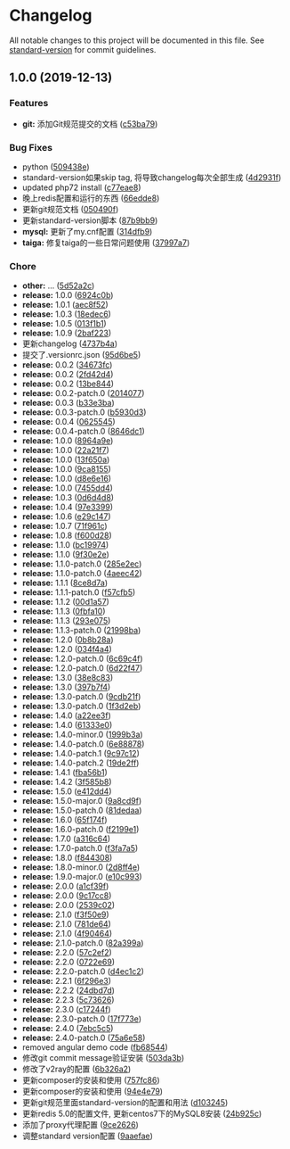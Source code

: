 # Changelog

All notable changes to this project will be documented in this file. See [standard-version](https://github.com/conventional-changelog/standard-version) for commit guidelines.

## 1.0.0 (2019-12-13)


### Features

* **git:** 添加Git规范提交的文档 ([c53ba79](https://github.com/nevernet/ServerUtils/commit/c53ba79da4aeb4fe4f598d1b1d5c5d2168367cf0))


### Bug Fixes

* python ([509438e](https://github.com/nevernet/ServerUtils/commit/509438ec39cf9f744fe6c66500f90d1e4c2edbf1))
* standard-version如果skip tag, 将导致changelog每次全部生成 ([4d2931f](https://github.com/nevernet/ServerUtils/commit/4d2931fa6e71e72dfee6bed855255bc629d7e579))
* updated php72 install ([c77eae8](https://github.com/nevernet/ServerUtils/commit/c77eae85b2b42c1f4f4020a4ab68cfd716162548))
* 晚上redis配置和运行的东西 ([66edde8](https://github.com/nevernet/ServerUtils/commit/66edde86a3bba6e42eec1977794a287afd88b432))
* 更新git规范文档 ([050490f](https://github.com/nevernet/ServerUtils/commit/050490f2cabbe4c6c37e81cf03ac9cd0579355b9))
* 更新standard-version脚本 ([87b9bb9](https://github.com/nevernet/ServerUtils/commit/87b9bb945882c12e97ec14b40fcea903ec9cf8c9))
* **mysql:** 更新了my.cnf配置 ([314dfb9](https://github.com/nevernet/ServerUtils/commit/314dfb94795bdebc756673be4d390b9a7efd68e6))
* **taiga:** 修复taiga的一些日常问题使用 ([37997a7](https://github.com/nevernet/ServerUtils/commit/37997a7d6242a4ae6b0fec3f8c411c4d7782ef19))


### Chore

* **other:** ... ([5d52a2c](https://github.com/nevernet/ServerUtils/commit/5d52a2cf855c11d9273ba88e47f9638db3bbfce7))
* **release:** 1.0.0 ([6924c0b](https://github.com/nevernet/ServerUtils/commit/6924c0baf976fba61f76e4aa636f566f9bff6592))
* **release:** 1.0.1 ([aec8f52](https://github.com/nevernet/ServerUtils/commit/aec8f5250b952e5bbfe5c2d60b400cd2d8c703c1))
* **release:** 1.0.3 ([18edec6](https://github.com/nevernet/ServerUtils/commit/18edec6ac4e47c4e8b5ec4b3359f6f7c2c00b618))
* **release:** 1.0.5 ([013f1b1](https://github.com/nevernet/ServerUtils/commit/013f1b1f85e5d05e462f2aa8f1d9f2c6e8579a88))
* **release:** 1.0.9 ([2baf223](https://github.com/nevernet/ServerUtils/commit/2baf2237bf0a6165e2fc3e666573b04ba3c2a38b))
*  更新changelog ([4737b4a](https://github.com/nevernet/ServerUtils/commit/4737b4af45ab165c4734b4b5d3b004f30715e35d))
* 提交了.versionrc.json ([95d6be5](https://github.com/nevernet/ServerUtils/commit/95d6be5c14c14b375e1847057d70947db4d511ec))
* **release:** 0.0.2 ([34673fc](https://github.com/nevernet/ServerUtils/commit/34673fc64c9268b767ac414bacf3e0fa0d905180))
* **release:** 0.0.2 ([2fd42d4](https://github.com/nevernet/ServerUtils/commit/2fd42d4157db9b3e23d7b3b38b85240436bffa5f))
* **release:** 0.0.2 ([13be844](https://github.com/nevernet/ServerUtils/commit/13be8447bf3a384788830ea307c334510ac86f35))
* **release:** 0.0.2-patch.0 ([2014077](https://github.com/nevernet/ServerUtils/commit/2014077443dd3e2a12633882badf1a4433e938f3))
* **release:** 0.0.3 ([b33e3ba](https://github.com/nevernet/ServerUtils/commit/b33e3ba71408ce3756db2dcf3f6ccadf78b7407f))
* **release:** 0.0.3-patch.0 ([b5930d3](https://github.com/nevernet/ServerUtils/commit/b5930d3b6339dde94cdffd841eff8755a3c29f7f))
* **release:** 0.0.4 ([0625545](https://github.com/nevernet/ServerUtils/commit/06255454b7c79c4fce40ca68c9054a6bc1b08160))
* **release:** 0.0.4-patch.0 ([8646dc1](https://github.com/nevernet/ServerUtils/commit/8646dc1589d188c5ef95d99e82881cf33ab09651))
* **release:** 1.0.0 ([8964a9e](https://github.com/nevernet/ServerUtils/commit/8964a9e79bed0fab2d943eae8579b5c1afb0b3c3))
* **release:** 1.0.0 ([22a21f7](https://github.com/nevernet/ServerUtils/commit/22a21f7aacb7504846192defc7e5ce0f55633fcb))
* **release:** 1.0.0 ([13f650a](https://github.com/nevernet/ServerUtils/commit/13f650a726f59cd3ac1b07113566df405892824a))
* **release:** 1.0.0 ([9ca8155](https://github.com/nevernet/ServerUtils/commit/9ca8155119827c2f3175ce80d54cd71949aa95df))
* **release:** 1.0.0 ([d8e6e16](https://github.com/nevernet/ServerUtils/commit/d8e6e168d2b433953e4d65a30bf5ac02144dd542))
* **release:** 1.0.0 ([7455dd4](https://github.com/nevernet/ServerUtils/commit/7455dd4bf2630a0043b13609fe33c26a8cdac1da))
* **release:** 1.0.3 ([0d6d4d8](https://github.com/nevernet/ServerUtils/commit/0d6d4d88c25b7eb785083ad4c888e1a0ab13cbb7))
* **release:** 1.0.4 ([97e3399](https://github.com/nevernet/ServerUtils/commit/97e3399be65e937312c979a6f8afbe7123b35de8))
* **release:** 1.0.6 ([e29c147](https://github.com/nevernet/ServerUtils/commit/e29c147c10ccbb8bea95cd51318b99f2bc25a25e))
* **release:** 1.0.7 ([71f961c](https://github.com/nevernet/ServerUtils/commit/71f961cb80a2d7a1858a90948d35b14eeae1ce72))
* **release:** 1.0.8 ([f600d28](https://github.com/nevernet/ServerUtils/commit/f600d28baa7831ca0459b1fc5f78146132d25ea9))
* **release:** 1.1.0 ([bc19974](https://github.com/nevernet/ServerUtils/commit/bc1997455305a963510eff1679064505e160897c))
* **release:** 1.1.0 ([9f30e2e](https://github.com/nevernet/ServerUtils/commit/9f30e2e6a580dd84d2385afd032460d3e267d40f))
* **release:** 1.1.0-patch.0 ([285e2ec](https://github.com/nevernet/ServerUtils/commit/285e2ecb1c51b244f5626376f20b2590411d28ac))
* **release:** 1.1.0-patch.0 ([4aeec42](https://github.com/nevernet/ServerUtils/commit/4aeec426be41d001958948f0c19d8a462e234314))
* **release:** 1.1.1 ([8ce8d7a](https://github.com/nevernet/ServerUtils/commit/8ce8d7a0a331fa82571e13300232ffcbb12ddf12))
* **release:** 1.1.1-patch.0 ([f57cfb5](https://github.com/nevernet/ServerUtils/commit/f57cfb545a9427dc55d6aa221448209bc38bd24e))
* **release:** 1.1.2 ([00d1a57](https://github.com/nevernet/ServerUtils/commit/00d1a5771486b449c24dda8e5847eec414cd3944))
* **release:** 1.1.3 ([0fbfa10](https://github.com/nevernet/ServerUtils/commit/0fbfa10cbc4336070ef9ba07b85fd3a8e7fc5490))
* **release:** 1.1.3 ([293e075](https://github.com/nevernet/ServerUtils/commit/293e0750528b44d754f323643c0dd6c93cac29ab))
* **release:** 1.1.3-patch.0 ([21998ba](https://github.com/nevernet/ServerUtils/commit/21998baecf9c0920aaba9240781bae867f5956c7))
* **release:** 1.2.0 ([0b8b28a](https://github.com/nevernet/ServerUtils/commit/0b8b28add7ce724948447dcae47f1a5bb3e87026))
* **release:** 1.2.0 ([034f4a4](https://github.com/nevernet/ServerUtils/commit/034f4a4807def23edf4573937a9949768a38e412))
* **release:** 1.2.0-patch.0 ([6c69c4f](https://github.com/nevernet/ServerUtils/commit/6c69c4f4f9ce0f9365b62afb068129b65356da81))
* **release:** 1.2.0-patch.0 ([6d22f47](https://github.com/nevernet/ServerUtils/commit/6d22f47ac71492606d59e98be0eb3e617483c53d))
* **release:** 1.3.0 ([38e8c83](https://github.com/nevernet/ServerUtils/commit/38e8c838bd2be7d09f50b98d483bba52513cec17))
* **release:** 1.3.0 ([397b7f4](https://github.com/nevernet/ServerUtils/commit/397b7f47cdec8b85dc144c9492f976e3cad82048))
* **release:** 1.3.0-patch.0 ([9cdb21f](https://github.com/nevernet/ServerUtils/commit/9cdb21ffdb67fcc079cc6d8ea0d8a549c6f7fa7b))
* **release:** 1.3.0-patch.0 ([1f3d2eb](https://github.com/nevernet/ServerUtils/commit/1f3d2ebf52b271faafead399175447d390545c73))
* **release:** 1.4.0 ([a22ee3f](https://github.com/nevernet/ServerUtils/commit/a22ee3f32a5bdf164ef8bf3b341a9342b3c6ad4f))
* **release:** 1.4.0 ([61333e0](https://github.com/nevernet/ServerUtils/commit/61333e07de6deff44a4b81cf78817830bc265a31))
* **release:** 1.4.0-minor.0 ([1999b3a](https://github.com/nevernet/ServerUtils/commit/1999b3a969c5dc56df5db922a9815832ae195c09))
* **release:** 1.4.0-patch.0 ([6e88878](https://github.com/nevernet/ServerUtils/commit/6e88878f99a1fdee9f6aa6848b2cfbbf3bade214))
* **release:** 1.4.0-patch.1 ([9c97c12](https://github.com/nevernet/ServerUtils/commit/9c97c12313a4148dd970d14e169700068bd4e526))
* **release:** 1.4.0-patch.2 ([19de2ff](https://github.com/nevernet/ServerUtils/commit/19de2fff29ee6224496396e360779b7910368235))
* **release:** 1.4.1 ([fba56b1](https://github.com/nevernet/ServerUtils/commit/fba56b1764e37a7219309ecc388c4f4e57c0926e))
* **release:** 1.4.2 ([3f585b8](https://github.com/nevernet/ServerUtils/commit/3f585b87013db3891be5354b5be3388fec943042))
* **release:** 1.5.0 ([e412dd4](https://github.com/nevernet/ServerUtils/commit/e412dd4d7ba39bae593e01a05650ecfae32331c0))
* **release:** 1.5.0-major.0 ([9a8cd9f](https://github.com/nevernet/ServerUtils/commit/9a8cd9f78baddc9c1ae65ad110d856bd4ef71e7f))
* **release:** 1.5.0-patch.0 ([81dedaa](https://github.com/nevernet/ServerUtils/commit/81dedaa2ccdd8f3ad04c57d9dabb0080792dbd4a))
* **release:** 1.6.0 ([65f174f](https://github.com/nevernet/ServerUtils/commit/65f174fef2590c43589742cdb1c8d048f2f7384c))
* **release:** 1.6.0-patch.0 ([f2199e1](https://github.com/nevernet/ServerUtils/commit/f2199e1315a5ede53099729d8ff5433a6d6a608a))
* **release:** 1.7.0 ([a316c64](https://github.com/nevernet/ServerUtils/commit/a316c64df64342f831e60bddf89e636239acb851))
* **release:** 1.7.0-patch.0 ([f3fa7a5](https://github.com/nevernet/ServerUtils/commit/f3fa7a5c9767ee3d5dd10c99b301b82a18b63405))
* **release:** 1.8.0 ([f844308](https://github.com/nevernet/ServerUtils/commit/f84430891654e0c95b25def9e38d35b9323cca22))
* **release:** 1.8.0-minor.0 ([2d8ff4e](https://github.com/nevernet/ServerUtils/commit/2d8ff4eee6d562fcbe9a4920f22d8e75266b6eef))
* **release:** 1.9.0-major.0 ([e10c993](https://github.com/nevernet/ServerUtils/commit/e10c9932654d9f8966f2347e409a49fcd514f323))
* **release:** 2.0.0 ([a1cf39f](https://github.com/nevernet/ServerUtils/commit/a1cf39fd5f9a34959626b8b3f649ec521e12dcf4))
* **release:** 2.0.0 ([9c17cc8](https://github.com/nevernet/ServerUtils/commit/9c17cc89c7b211a2e2155bccfb31d32a13bf2f65))
* **release:** 2.0.0 ([2539c02](https://github.com/nevernet/ServerUtils/commit/2539c024d701e50f52982cef8f80be905c6bc415))
* **release:** 2.1.0 ([f3f50e9](https://github.com/nevernet/ServerUtils/commit/f3f50e99157c900f8328ceab583ea1c43c226e55))
* **release:** 2.1.0 ([781de64](https://github.com/nevernet/ServerUtils/commit/781de64398ae54b1e94a8d778960e7449040836c))
* **release:** 2.1.0 ([4f90464](https://github.com/nevernet/ServerUtils/commit/4f904640b0ceafd1531f83d4973ddb32b761ce78))
* **release:** 2.1.0-patch.0 ([82a399a](https://github.com/nevernet/ServerUtils/commit/82a399a7bb92736bf926d8412018e3e948e82781))
* **release:** 2.2.0 ([57c2ef2](https://github.com/nevernet/ServerUtils/commit/57c2ef2de2ca96eab4943c93001b17f605cec0dc))
* **release:** 2.2.0 ([0722e69](https://github.com/nevernet/ServerUtils/commit/0722e69150b11e34b5b1e8b88ebf49b27d6af034))
* **release:** 2.2.0-patch.0 ([d4ec1c2](https://github.com/nevernet/ServerUtils/commit/d4ec1c27bc67163a62b6627779647453b7916202))
* **release:** 2.2.1 ([6f296e3](https://github.com/nevernet/ServerUtils/commit/6f296e3c61b974b5016dc999e596b92261f36079))
* **release:** 2.2.2 ([24dbd7d](https://github.com/nevernet/ServerUtils/commit/24dbd7d4bf6ba8dcadd96425f6baef553123156b))
* **release:** 2.2.3 ([5c73626](https://github.com/nevernet/ServerUtils/commit/5c73626408431a0c19d39269f5259d6ccf2101a9))
* **release:** 2.3.0 ([c17244f](https://github.com/nevernet/ServerUtils/commit/c17244fe2cf6681f63e9b8531cf315fa2705bca4))
* **release:** 2.3.0-patch.0 ([17f773e](https://github.com/nevernet/ServerUtils/commit/17f773e3672650dd541b6f466ddbefcd3459703e))
* **release:** 2.4.0 ([7ebc5c5](https://github.com/nevernet/ServerUtils/commit/7ebc5c525728920aa69eec866e02d5dd5380a16a))
* **release:** 2.4.0-patch.0 ([75a6e58](https://github.com/nevernet/ServerUtils/commit/75a6e58a958a8bea557dc7e361c4dfb6b549fb65))
* removed angular demo code ([fb68544](https://github.com/nevernet/ServerUtils/commit/fb68544bdca2829527dc2c8b865648d35d7cf74a))
* 修改git commit message验证安装 ([503da3b](https://github.com/nevernet/ServerUtils/commit/503da3b886df4ab8c4318a06ec7ea078848d07d3))
* 修改了v2ray的配置 ([6b326a2](https://github.com/nevernet/ServerUtils/commit/6b326a205a912ac55f4f99ad8c21f3cabceb1fe4))
* 更新composer的安装和使用 ([757fc86](https://github.com/nevernet/ServerUtils/commit/757fc8679fde7e5cf8b01920d4311d5db0e8e7da))
* 更新composer的安装和使用 ([94e4e79](https://github.com/nevernet/ServerUtils/commit/94e4e79f7a4aca4bd25ec626b1d20c7f0193a8e2))
* 更新git规范里面standard-version的配置和用法 ([d103245](https://github.com/nevernet/ServerUtils/commit/d1032459806a3cfc355d58c54b3d8d9bea37531d))
* 更新redis 5.0的配置文件, 更新centos7下的MySQL8安装 ([24b925c](https://github.com/nevernet/ServerUtils/commit/24b925cf9eb77445d13e36d8ee6077508a2bec94))
* 添加了proxy代理配置 ([9ce2626](https://github.com/nevernet/ServerUtils/commit/9ce2626e79dce906f5c87bea290f79679e97b6cd))
* 调整standard version配置 ([9aaefae](https://github.com/nevernet/ServerUtils/commit/9aaefae30a4dadb50f98ae4ef73208352774b537))
